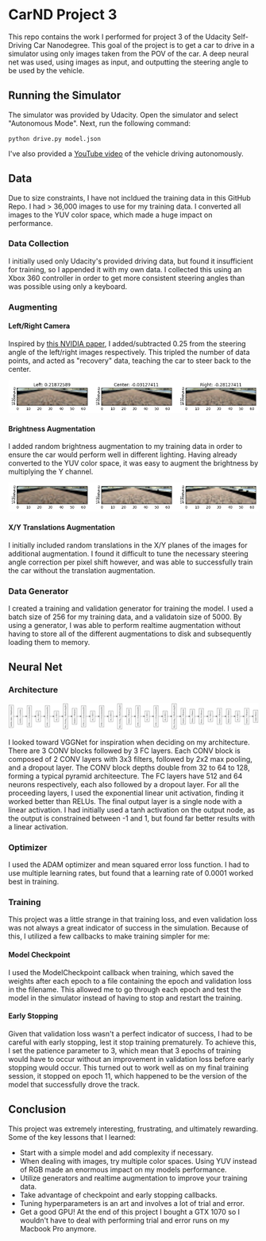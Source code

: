 # CarND Project 3

This repo contains the work I performed for project 3 of the Udacity Self-Driving Car Nanodegree.  This goal of the project is to get a car to drive in a simulator using only images taken from the POV of the car.  A deep neural net was used, using images as input, and outputting the steering angle to be used by the vehicle. 

## Running the Simulator

The simulator was provided by Udacity. Open the simulator and select "Autonomous Mode".  Next, run the following command:

```
python drive.py model.json
```

I've also provided a [YouTube video](https://www.youtube.com/watch?v=UQxtMlkoefk) of the vehicle driving autonomously.

## Data

Due to size constraints, I have not incldued the training data in this GitHub Repo.  I had > 36,000 images to use for my training data.  I converted all images to the YUV color space, which made a huge impact on performance. 

### Data Collection

I initially used only Udacity's provided driving data, but found it insufficient for training, so I appended it with my own data.  I collected this using an Xbox 360 controller in order to get more consistent steering angles than was possible using only a keyboard.  

### Augmenting 

#### Left/Right Camera

Inspired by [this NVIDIA paper](http://images.nvidia.com/content/tegra/automotive/images/2016/solutions/pdf/end-to-end-dl-using-px.pdf), I added/subtracted 0.25 from the steering angle of the left/right images respectively.  This tripled the number of data points, and acted as "recovery" data, teaching the car to steer back to the center. 

![png](images/steer_angles.png) 

#### Brightness Augmentation

I added random brightness augmentation to my training data in order to ensure the car would perform well in different lighting.  Having already converted to the YUV color space, it was easy to augment the brightness by multiplying the Y channel.

![png](images/brightness_augment.png) 

#### X/Y Translations Augmentation

I initially included random translations in the X/Y planes of the images for additional augmentation.  I found it difficult to tune the necessary steering angle correction per pixel shift however, and was able to successfully train the car without the translation augmentation. 

### Data Generator

I created a training and validation generator for training the model.  I used a batch size of 256 for my training data, and a validatoin size of 5000.  By using a generator, I was able to perform realtime augmentation without having to store all of the different augmentations to disk and subsequently loading them to memory.

## Neural Net

### Architecture

![png](images/model.png) 

I looked toward VGGNet for inspiration when deciding on my architecture.  There are 3 CONV blocks followed by 3 FC layers.  Each CONV block is composed of 2 CONV layers with 3x3 filters, followed by 2x2 max pooling, and a dropout layer.  The CONV block depths double from 32 to 64 to 128, forming a typical pyramid architeecture.  The FC layers have 512 and 64 neurons respectively, each also followed by a dropout layer.  For all the proceeding layers, I used the exponential linear unit activation, finding it worked better than RELUs. The final output layer is a single node with a linear activation.  I had initially used a tanh activation on the output node, as the output is constrained between -1 and 1, but found far better results with a linear activation.  

### Optimizer

I used the ADAM optimizer and mean squared error loss function.  I had to use multiple learning rates, but found that a learning rate of 0.0001 worked best in training.

### Training

This project was a little strange in that training loss, and even validation loss was not always a great indicator of success in the simulation.  Because of this, I utilized a few callbacks to make training simpler for me:

#### Model Checkpoint

I used the ModelCheckpoint callback when training, which saved the weights after each epoch to a file containing the epoch and validation loss in the filename.  This allowed me to go through each epoch and test the model in the simulator instead of having to stop and restart the training.

#### Early Stopping

Given that validation loss wasn't a perfect indicator of success, I had to be careful with early stopping, lest it stop training prematurely.  To achieve this, I set the patience parameter to 3, which mean that 3 epochs of training would have to occur without an improvement in validation loss before early stopping would occur.  This turned out to work well as on my final training session, it stopped on epoch 11, which happened to be the version of the model that successfully drove the track.

## Conclusion

This project was extremely interesting, frustrating, and ultimately rewarding.  Some of the key lessons that I learned:

* Start with a simple model and add complexity if necessary.
* When dealing with images, try multiple color spaces.  Using YUV instead of RGB made an enormous impact on my models performance. 
* Utilize generators and realtime augmentation to improve your training data.
* Take advantage of checkpoint and early stopping callbacks.
* Tuning hyperparameters is an art and involves a lot of trial and error.
* Get a good GPU! At the end of this project I bought a GTX 1070 so I wouldn't have to deal with performing trial and error runs on my Macbook Pro anymore.